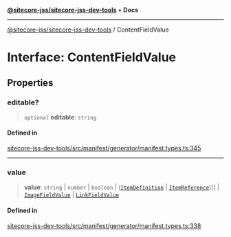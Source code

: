 [**@sitecore-jss/sitecore-jss-dev-tools**](../README.md) • **Docs**

***

[@sitecore-jss/sitecore-jss-dev-tools](../README.md) / ContentFieldValue

# Interface: ContentFieldValue

## Properties

### editable?

> `optional` **editable**: `string`

#### Defined in

[sitecore-jss-dev-tools/src/manifest/generator/manifest.types.ts:345](https://github.com/Sitecore/jss/blob/d913ed54238504581de52043eb1a0198f8a99bdf/packages/sitecore-jss-dev-tools/src/manifest/generator/manifest.types.ts#L345)

***

### value

> **value**: `string` \| `number` \| `boolean` \| ([`ItemDefinition`](ItemDefinition.md) \| [`ItemReference`](ItemReference.md))[] \| [`ImageFieldValue`](ImageFieldValue.md) \| [`LinkFieldValue`](LinkFieldValue.md)

#### Defined in

[sitecore-jss-dev-tools/src/manifest/generator/manifest.types.ts:338](https://github.com/Sitecore/jss/blob/d913ed54238504581de52043eb1a0198f8a99bdf/packages/sitecore-jss-dev-tools/src/manifest/generator/manifest.types.ts#L338)
